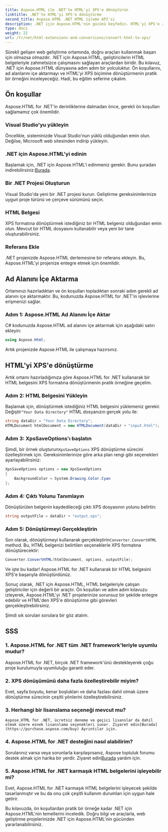 ```yaml
---
title: Aspose.HTML ile .NET'te HTML'yi XPS'e dönüştürün
linktitle: .NET'te HTML'yi XPS'e dönüştürme
second_title: Aspose.HTML .NET HTML işleme API'si
description: .NET için Aspose.HTML'nin gücünü keşfedin. HTML'yi XPS'e zahmetsizce dönüştürün. Ön koşullar, adım adım kılavuz ve SSS dahildir.
type: docs
weight: 22
url: /tr/net/html-extensions-and-conversions/convert-html-to-xps/
---
```


Sürekli gelişen web geliştirme ortamında, doğru araçları kullanmak başarı için olmazsa olmazdır. .NET için Aspose.HTML, geliştiricilerin HTML belgeleriyle zahmetsizce çalışmasını sağlayan araçlardan biridir. Bu kılavuz, .NET için Aspose.HTML dünyasına adım adım bir yolculuktur. Ön koşullarını, ad alanlarını içe aktarmayı ve HTML'yi XPS biçimine dönüştürmenin pratik bir örneğini inceleyeceğiz. Hadi, bu eğitim seferine çıkalım.

## Ön koşullar

Aspose.HTML for .NET'in derinliklerine dalmadan önce, gerekli ön koşulları sağlamamız çok önemlidir.

### Visual Studio'yu yükleyin

Öncelikle, sisteminizde Visual Studio'nun yüklü olduğundan emin olun. Değilse, Microsoft web sitesinden indirip yükleyin.

### .NET için Aspose.HTML'yi edinin

 Başlamak için, .NET için Aspose.HTML'i edinmeniz gerekir. Bunu şuradan indirebilirsiniz:[Burada](https://releases.aspose.com/html/net/).

### Bir .NET Projesi Oluşturun

Visual Studio'da yeni bir .NET projesi kurun. Geliştirme gereksinimlerinize uygun proje türünü ve çerçeve sürümünü seçin.

### HTML Belgesi

XPS formatına dönüştürmek istediğiniz bir HTML belgeniz olduğundan emin olun. Mevcut bir HTML dosyasını kullanabilir veya yeni bir tane oluşturabilirsiniz.

### Referans Ekle

.NET projenizde Aspose.HTML derlemesine bir referans ekleyin. Bu, Aspose.HTML'yi projenize entegre etmek için önemlidir.

## Ad Alanını İçe Aktarma

Ortamınızı hazırladıktan ve ön koşulları topladıktan sonraki adım gerekli ad alanını içe aktarmaktır. Bu, kodunuzda Aspose.HTML for .NET'in işlevlerine erişmenizi sağlar.

### Adım 1: Aspose.HTML Ad Alanını İçe Aktar

C# kodunuzda Aspose.HTML ad alanını içe aktarmak için aşağıdaki satırı ekleyin:

```csharp
using Aspose.Html;
```

Artık projenizde Aspose.HTML ile çalışmaya hazırsınız.

## HTML'yi XPS'e dönüştürme

Artık ortamı hazırladığımıza göre Aspose.HTML for .NET kullanarak bir HTML belgesini XPS formatına dönüştürmenin pratik örneğine geçelim.

### Adım 2: HTML Belgesini Yükleyin

 Başlamak için, dönüştürmek istediğiniz HTML belgesini yüklemeniz gerekir. Değiştir`"Your Data Directory"` HTML dosyanızın gerçek yolu ile:

```csharp
string dataDir = "Your Data Directory";
HTMLDocument htmlDocument = new HTMLDocument(dataDir + "input.html");
```

### Adım 3: XpsSaveOptions'ı başlatın

 Şimdi, bir örnek oluşturun`XpsSaveOptions` XPS dönüştürme sürecini özelleştirmek için. Gereksinimlerinize göre arka plan rengi gibi seçenekleri ayarlayabilirsiniz:

```csharp
XpsSaveOptions options = new XpsSaveOptions
{
    BackgroundColor = System.Drawing.Color.Cyan
};
```

### Adım 4: Çıktı Yolunu Tanımlayın

Dönüştürülen belgenin kaydedileceği çıktı XPS dosyasının yolunu belirtin:

```csharp
string outputFile = dataDir + "output.xps";
```

### Adım 5: Dönüştürmeyi Gerçekleştirin

 Son olarak, dönüştürmeyi kullanarak gerçekleştirin`Converter.ConvertHTML` method. Bu, HTML belgenizi belirtilen seçeneklerle XPS formatına dönüştürecektir:

```csharp
Converter.ConvertHTML(htmlDocument, options, outputFile);
```

Ve işte bu kadar! Aspose.HTML for .NET kullanarak bir HTML belgesini XPS'e başarıyla dönüştürdünüz.

Sonuç olarak, .NET için Aspose.HTML, HTML belgeleriyle çalışan geliştiriciler için değerli bir araçtır. Ön koşulları ve adım adım kılavuzu izleyerek, Aspose.HTML'yi .NET projelerinize sorunsuz bir şekilde entegre edebilir ve HTML'den XPS'e dönüştürme gibi görevleri gerçekleştirebilirsiniz.

Şimdi sık sorulan sorulara bir göz atalım.

## SSS

### 1. Aspose.HTML for .NET tüm .NET framework'leriyle uyumlu mudur?
   Aspose.HTML for .NET, birçok .NET framework'ünü destekleyerek çoğu proje kurulumuyla uyumluluğu garanti eder.

### 2. XPS dönüşümünü daha fazla özelleştirebilir miyim?
   Evet, sayfa boyutu, kenar boşlukları ve daha fazlası dahil olmak üzere dönüştürme sürecinin çeşitli yönlerini özelleştirebilirsiniz.

### 3. Herhangi bir lisanslama seçeneği mevcut mu?
    Aspose.HTML for .NET, ücretsiz deneme ve geçici lisanslar da dahil olmak üzere esnek lisanslama seçenekleri sunar. Ziyaret edin[Burada](https://purchase.aspose.com/buy) Ayrıntılar için.

### 4. Aspose.HTML for .NET desteğini nasıl alabilirim?
   Sorularınız varsa veya sorunlarla karşılaşırsanız, Aspose topluluk forumu destek almak için harika bir yerdir. Ziyaret edin[Burada](https://forum.aspose.com/) yardım için.

### 5. Aspose.HTML for .NET karmaşık HTML belgelerini işleyebilir mi?
   Evet, Aspose.HTML for .NET karmaşık HTML belgelerini işleyecek şekilde tasarlanmıştır ve bu da onu çok çeşitli kullanım durumları için uygun hale getirir.

Bu kılavuzda, ön koşullardan pratik bir örneğe kadar .NET için Aspose.HTML'nin temellerini inceledik. Doğru bilgi ve araçlarla, web geliştirme projelerinizde .NET için Aspose.HTML'nin gücünden yararlanabilirsiniz.